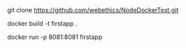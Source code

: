 git clone https://github.com/webethics/NodeDockerTest.git

docker build -t firstapp .

docker run -p 8081:8081 firstapp	 